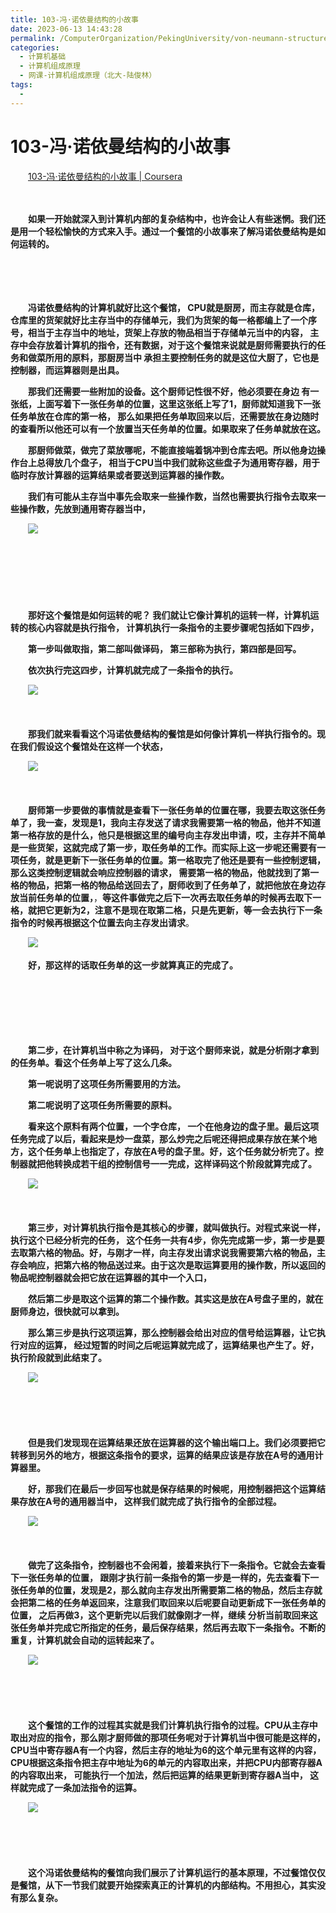 ```yaml
---
title: 103-冯·诺依曼结构的小故事
date: 2023-06-13 14:43:28
permalink: /ComputerOrganization/PekingUniversity/von-neumann-structure-story
categories:
  - 计算机基础
  - 计算机组成原理
  - 网课-计算机组成原理（北大-陆俊林）
tags:
  - 
---
```

# 103-冯·诺依曼结构的小故事

　　[103-冯·诺依曼结构的小故事 | Coursera](https://www.coursera.org/learn/jisuanji-zucheng/lecture/EwddN/103-feng-nuo-yi-man-jie-gou-de-xiao-gu-shi)
<!-- more -->
　　‍

　　**如果一开始就深入到计算机内部的复杂结构中，**​**也许会让人有些迷惘。我们还是用一个轻松愉快的方式来入手。**​**通过一个餐馆的小故事来了解冯诺依曼结构是如何运转的。**

　　‍

　　‍

　　**冯诺依曼结构的计算机就好比这个餐馆， CPU就是厨房，**​**而主存就是仓库， 仓库里的货架就好比主存当中的存储单元，**​**我们为货架的每一格都编上了一个序号，相当于主存当中的地址，货架上**​**存放的物品相当于存储单元当中的内容， 主存中会存放着计算机的指令，**​**还有数据，对于这个餐馆来说就是厨师需要执行的任务**​**和做菜所用的原料，那厨房当中 承担主要控制任务的就是这位大厨了，**​**它也是控制器，而运算器则是出具。**

　　**那我们还需要一些附加的设备。这个厨师记性很不好，他必须要在身边 有一张纸，上面写着下一张任务单的位置，这里这张纸上写了1，厨师就知道我下一张任务单放在仓库的第一格， 那么如果把任务单取回来以后**，**还需要放在身边随时的查看所以他还可以有一个放置当天任务单的位置。**​**如果取来了任务单就放在这。**

　　**那厨师做菜，做完了菜放哪呢，不能直接端着锅冲到仓库去吧。所以他身边操作台上总得放几个盘子， 相当于CPU当中我们就称这些盘子为通用寄存器，用于临时存放计算器的运算结果或者要送到运算器的操作数。**

　　**我们有可能从主存当中事先会取来**​**一些操作数，当然也需要执行指令去取来一些操作数，先放到通用寄存器当中，**

　　![](https://image.peterjxl.com/blog/image-20220918073316-zm53o7y.png)​

　　‍

　　‍

　　‍

　　**那好这个餐馆是如何运转的呢？ 我们就让它像计算机的运转一样，**​**计算机运转的核心内容就是执行指令， 计算机执行一条指令的主要步骤呢包括如下四步，**

　　**第一步叫做取指，第二部叫做译码， 第三部称为执行，第四部是回写。**

　　**依次执行完这四步，计算机就完成了一条指令的执行。**

　　![](https://image.peterjxl.com/blog/image-20220918073401-8ywa56b.png)​

　　‍

　　**那我们就来看看这个冯诺依曼结构的餐馆是如何像计算机一样执行指令的。**​**现在我们假设这个餐馆处在这样一个状态，**

　　![](https://image.peterjxl.com/blog/image-20220918073458-lbkygku.png)​

　　‍

　　**厨师第一步要做的事情就是查看下一张任务单的位置在哪，我要去取这张任务单了，我一查，发现是1，我向主存发送了请求我需要第一格的物品，他并不知道第一格存放的是什么，他只是根据这里的编号向主存发出申请，哎，主存并不简单是一些货架，**​**这就完成了第一步，取任务单的工作。而实际上这一步呢还需要有一项任务，就是更新下一张任务单的位置。第一格取完了**​******他还是要有一些控制逻辑，那么这类控制逻辑就会响应控制器的请求， 需要第一格的物品，他就找到了第一格的物品，把第一格的物品给送回去了，厨师收到了任务单了，就把他放在身边存放当前任务单的位置，******，**等这件事做完之后下一次再去取任务单的时候再去取下一格，就把它更新为2，注意不是现在取第二格，只是先更新，等一会去执行下一条指令的时候再根据这个位置去向主存发出请求**。

　　![](https://image.peterjxl.com/blog/image-20220918073546-5iet2ik.png)​

　　**好，那这样的话取任务单的这一步就算真正的完成了。**

　　‍

　　‍

　　‍

　　**第二步，在计算机当中称之为译码， 对于这个厨师来说，就是分析刚才拿到的任务单。看这个任务单上写了这么几条。**

　　**第一呢说明了这项任务所需要用的方法。**

　　**第二呢说明了这项任务所需要的原料。**

　　**看来这个原料有两个位置，一个字仓库， 一个在他身边的盘子里。最后这项任务完成了以后，看起来是炒一盘菜，那么炒完之后呢**​**还得把成果存放在某个地方，**​**这个任务单上也指定了，存放在A号的盘子里。好，这个任务就分析完了。**​**控制器就把他转换成若干组的控制信号一一完成，**​**这样译码这个阶段就算完成了。**

　　![](https://image.peterjxl.com/blog/image-20220918073645-puv239y.png)​

　　‍

　　**第三步，对计算机执行指令是其核心的步骤，**​**就叫做执行。对程式来说一样，执行这个已经分析完的任务， 这个任务一共有4步，你先完成第一步，**​**第一步是要去取第六格的物品。好，与刚才一样，**​**向主存发出请求说我需要第六格的物品，主存会响应，把第六格的物品送过来。**​**由于这次是取运算要用的操作数，**​**所以返回的物品呢控制器就会把它放在运算器的其中一个入口，**

　　**然后第二步是取这个运算的第二个操作数。其实这是放在A号盘子里的，就在厨师身边，很快就可以拿到。**

　　**那么第三步是执行这项运算，那么控制器**​**会给出对应的信号给运算器，让它执行对应的运算， 经过短暂的时间之后呢运算就完成了，运算结果也产生了。**​**好，执行阶段就到此结束了。**

　　![](https://image.peterjxl.com/blog/image-20220918073805-5mbnmx3.png)​

　　‍

　　‍

　　**但是我们发现现在运算结果还放在运算器的这个输出端口上。**​**我们必须要把它转移到另外的地方，根据这条指令的要求，**​**运算的结果应该是存放在A号的通用计算器里。**

　　**好，那我们在最后一步回写也就是保存结果的时候呢，用控制器**​**把这个运算结果存放在A号的通用器当中， 这样我们就完成了执行指令的全部过程。**

　　![](https://image.peterjxl.com/blog/image-20220918074924-g4wetgb.png)​

　　‍

　　**做完了这条指令，控制器也不会闲着，接着来执行下一条指令。它就会去查看下一张任务单的位置， 跟刚才执行前一条指令的第一步是一样的，先去查看下一张任务单的位置，发现是2，那么就向主存发出所需要第二格的物品，然后主存就会把第二格的任务单返回来，注意我们取回来以后呢要自动更新成下一张任务单的位置， 之后再做3，这个**​**更新完以后我们就像刚才一样，继续 分析当前取回来这张任务单并完成它所指定的任务，最后保存结果，**​**然后再去取下一条指令。不断的重复，计算机就会自动的运转起来了。**

　　![](https://image.peterjxl.com/blog/image-20220918075013-yrchw64.png)​

　　‍

　　‍

　　**这个餐馆的工作的过程其实就是我们计算机执行指令的过程。CPU从主存中取出对应的指令，那么刚才厨师做的那项任务呢对于计算机当中很可能是这样的，CPU当中寄存器A有一个内容，然后主存的地址为6的这个单元里有这样的内容，**​**CPU根据这条指令把**​**主存中地址为6的单元的内容取出来，并把CPU内部寄存器A的内容取出来， 可能执行一个加法，**​**然后把运算的结果更新到寄存器A当中， 这样就完成了一条加法指令的运算。**

　　![](https://image.peterjxl.com/blog/image-20220918075108-2u3kww6.png)​

　　‍

　　‍

　　**这个冯诺依曼结构的餐馆**​**向我们展示了计算机运行的基本原理，不过餐馆仅仅是餐馆，**​**从下一节我们就要开始探索真正的计算机的内部结构。**​**不用担心，其实没有那么复杂。**

　　‍
